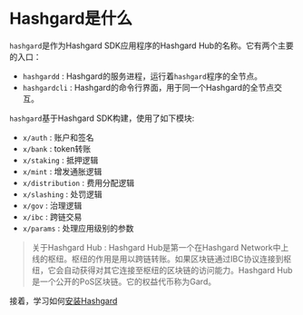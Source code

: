 # Hashgard是什么

`hashgard`是作为Hashgard SDK应用程序的Hashgard Hub的名称。它有两个主要的入口：

+ `hashgardd` : Hashgard的服务进程，运行着`hashgard`程序的全节点。
+ `hashgardcli` : Hashgard的命令行界面，用于同一个Hashgard的全节点交互。

`hashgard`基于Hashgard SDK构建，使用了如下模块:

+ `x/auth` : 账户和签名
+ `x/bank` : token转账
+ `x/staking` : 抵押逻辑
+ `x/mint` : 增发通胀逻辑
+ `x/distribution` : 费用分配逻辑
+ `x/slashing` : 处罚逻辑
+ `x/gov` : 治理逻辑
+ `x/ibc` : 跨链交易
+ `x/params` : 处理应用级别的参数

> 关于Hashgard Hub : Hashgard Hub是第一个在Hashgard Network中上线的枢纽。枢纽的作用是用以跨链转账。如果区块链通过IBC协议连接到枢纽，它会自动获得对其它连接至枢纽的区块链的访问能力。Hashgard Hub是一个公开的PoS区块链。它的权益代币称为Gard。

接着，学习如何[安装Hashgard](installation.md)